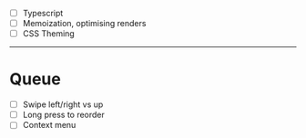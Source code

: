 - [ ] Typescript
- [ ] Memoization, optimising renders
- [ ] CSS Theming

---

# Queue

- [ ] Swipe left/right vs up
- [ ] Long press to reorder
- [ ] Context menu
